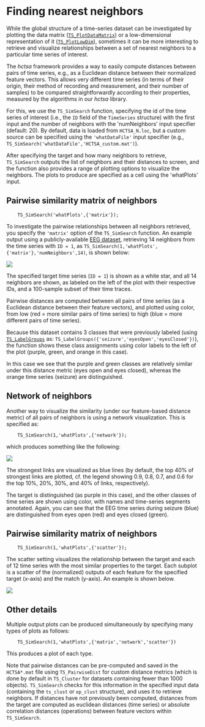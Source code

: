 # Finding nearest neighbors

While the global structure of a time-series dataset can be investigated by plotting the data matrix ([`TS_PlotDataMatrix`](visualizing\_the\_data\_matrix.md)) or a low-dimensional representation of it ([`TS_PlotLowDim`](low\_dim.md)), sometimes it can be more interesting to retrieve and visualize relationships between a set of nearest neighbors to a particular time series of interest.

The _hctsa_ framework provides a way to easily compute distances between pairs of time series, e.g., as a Euclidean distance between their normalized feature vectors. This allows very different time series (in terms of their origin, their method of recording and measurement, and their number of samples) to be compared straightforwardly according to their properties, measured by the algorithms in our _hctsa_ library.

For this, we use the `TS_SimSearch` function, specifying the id of the time series of interest (i.e., the `ID` field of the `TimeSeries` structure) with the first input and the number of neighbors with the 'numNeighbors' input specifier (default: 20). By default, data is loaded from `HCTSA_N.loc`, but a custom source can be specified using the `'whatDataFile'` input specifier (e.g., `TS_SimSearch('whatDataFile','HCTSA_custom.mat')`).

After specifying the target and how many neighbors to retrieve, `TS_SimSearch` outputs the list of neighbors and their distances to screen, and the function also provides a range of plotting options to visualize the neighbors. The plots to produce are specified as a cell using the 'whatPlots' input.

## Pairwise similarity matrix of neighbors

```
    TS_SimSearch('whatPlots',{'matrix'});
```

To investigate the pairwise relationships between all neighbors retrieved, you specify the `'matrix'` option of the `TS_SimSearch` function. An example output using a publicly-available [EEG dataset](http://epileptologie-bonn.de/cms/front\_content.php?idcat=193\&lang=3), retrieving 14 neighbors from the time series with `ID = 1`, as `TS_SimSearch(1,'whatPlots',{'matrix'},'numNeighbors',14)`, is shown below:

![](../../.gitbook/assets/TS\_SimSearch\_matrix.png)

The specified target time series (`ID = 1`) is shown as a white star, and all 14 neighbors are shown, as labeled on the left of the plot with their respective IDs, and a 100-sample subset of their time traces.

Pairwise distances are computed between all pairs of time series (as a Euclidean distance between their feature vectors), and plotted using color, from low (red = more similar pairs of time series) to high (blue = more different pairs of time series).

Because this dataset contains 3 classes that were previously labeled (using [`TS_LabelGroups`](grouping.md) as: `TS_LabelGroups({'seizure','eyesOpen','eyesClosed'})`), the function shows these class assignments using color labels to the left of the plot (purple, green, and orange in this case).

In this case we see that the purple and green classes are relatively similar under this distance metric (eyes open and eyes closed), whereas the orange time series (seizure) are distinguished.

## Network of neighbors

Another way to visualize the similarity (under our feature-based distance metric) of all pairs of neighbors is using a network visualization. This is specified as:

```
    TS_SimSearch(1,'whatPlots',{'network'});
```

which produces something like the following:

![](../../.gitbook/assets/TS\_SimSearch\_network.png)

The strongest links are visualized as blue lines (by default, the top 40% of strongest links are plotted, cf. the legend showing 0.9, 0.8, 0.7, and 0.6 for the top 10%, 20%, 30%, and 40% of links, respectively).

The target is distinguished (as purple in this case), and the other classes of time series are shown using color, with names and time-series segments annotated. Again, you can see that the EEG time series during seizure (blue) are distinguished from eyes open (red) and eyes closed (green).

## Pairwise similarity matrix of neighbors

```
    TS_SimSearch(1,'whatPlots',{'scatter'});
```

The scatter setting visualizes the relationship between the target and each of 12 time series with the most similar properties to the target. Each subplot is a scatter of the (normalized) outputs of each feature for the specified target (x-axis) and the match (y-axis). An example is shown below.

![](../../.gitbook/assets/TS\_SimSearch\_scatters.png)

## Other details

Multiple output plots can be produced simultaneously by specifying many types of plots as follows:

```
    TS_SimSearch(1,'whatPlots',{'matrix','network','scatter'})
```

This produces a plot of each type.

Note that pairwise distances can be pre-computed and saved in the `HCTSA*.mat` file using `TS_PairwiseDist` for custom distance metrics (which is done by default in `TS_Cluster` for datasets containing fewer than 1000 objects). `TS_SimSearch` checks for this information in the specified input data (containing the `ts_clust` or `op_clust` structure), and uses it to retrieve neighbors. If distances have not previously been computed, distances from the target are computed as euclidean distances (time series) or absolute correlation distances (operations) between feature vectors within `TS_SimSearch`.
